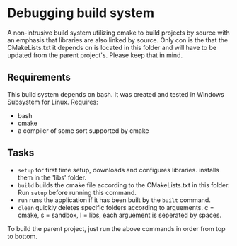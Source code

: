 # Debugging build system
A non-intrusive build system utilizing cmake to build projects by source with an emphasis that libraries are also linked by source. Only con is the that the CMakeLists.txt it depends on is located in this folder and will have to be updated from the parent project's. Please keep that in mind.
## Requirements
This build system depends on bash. It was created and tested in Windows Subsystem for Linux. Requires:
 - bash
 - cmake
 - a compiler of some sort supported by cmake

## Tasks
 - `setup` for first time setup, downloads and configures libraries. installs them in the 'libs' folder.
 - `build` builds the cmake file according to the CMakeLists.txt in this folder. Run `setup` before running this command.
 - `run` runs the application if it has been built by the `built` command.
 - `clean` quickly deletes specific folders according to arguements. c = cmake, s = sandbox, l = libs, each arguement is seperated by spaces.

To build the parent project, just run the above commands in order from top to bottom. 
